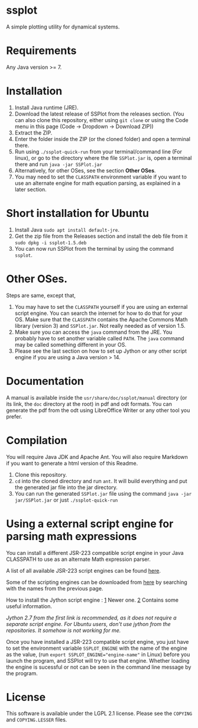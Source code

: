 # ssplot
A simple plotting utility for dynamical systems.

# Requirements
Any Java version >= 7.

# Installation
1. Install Java runtime (JRE).
3. Download the latest release of SSPlot from the releases section. (You can also clone this repository, either using `git clone` or using the Code menu in this page (Code -> Dropdown -> Download ZIP))
4. Extract the ZIP.
5. Enter the folder inside the ZIP (or the cloned folder) and open a terminal there.
6. Run using `./ssplot-quick-run` from your terminal/command line (For linux), or go to the directory where the file `SSPlot.jar` is, open a terminal there and run `java -jar SSPlot.jar`
7. Alternatively, for other OSes, see the section __Other OSes__.
8. You may need to set the `CLASSPATH` environment variable if you want to use an alternate engine for math equation parsing, as explained in a later section.

# Short installation for Ubuntu
1. Install Java `sudo apt install default-jre`.
2. Get the zip file from the Releases section and install the deb file from it `sudo dpkg -i ssplot-1.5.deb`
3. You can now run SSPlot from the terminal by using the command `ssplot`.

# Other OSes.
Steps are same, except that,

1. You may have to set the `CLASSPATH` yourself if you are using an external script engine. You can search the internet for how to do that for your OS. Make sure that the `CLASSPATH` contains the Apache Commons Math library (version 3) and `SSPlot.jar`. Not really needed as of version 1.5.
2. Make sure you can access the `java` command from the JRE. You probably have to set another variable called `PATH`. The `java` command may be called something different in your OS.
3. Please see the last section on how to set up Jython or any other script engine if you are using a Java version > 14.

# Documentation
A manual is available inside the `usr/share/doc/ssplot/manual` directory (or its link, the `doc` directory at the root) in pdf and odt formats. You can generate the pdf from the odt using LibreOffice Writer or any other tool you prefer.

# Compilation
You will require Java JDK and Apache Ant. You will also require Markdown if you want to generate a html version of this Readme.

1. Clone this repository.
2. `cd` into the cloned directory and run `ant`. It will build everything and put the generated jar file into the jar directory.
3. You can run the generated `SSPlot.jar` file using the command `java -jar jar/SSPlot.jar` or just `./ssplot-quick-run`

# Using a external script engine for parsing math expressions

You can install a different JSR-223 compatible script engine in your Java CLASSPATH to use as an alternate Math expression parser.

A list of all available JSR-223 script engines can be found [here](https://web.archive.org/web/20070610234337/https://scripting.dev.java.net/).

Some of the scripting engines can be downloaded from [here](https://mvnrepository.com/) by searching with the names from the previous page.

How to install the Jython script engine :
[1](https://wiki.python.org/jython/UserGuide#using-jsr-223) Newer one.
[2](https://jython.readthedocs.io/en/latest/JythonAndJavaIntegration/) Contains some useful information.

_Jython 2.7 from the first link is recommended, as it does not require a separate script engine. For Ubuntu users, don't use jython from the repositories. It somehow is not working for me._

Once you have installed a JSR-223 compatible script engine, you just have to set the environment variable `SSPLOT_ENGINE` with the name of the engine as the value, (run `export SSPLOT_ENGINE="engine-name"` in Linux) before you launch the program, and SSPlot will try to use that engine. Whether loading the engine is sucessful or not can be seen in the command line message by the program.

# License
This software is available under the LGPL 2.1 license. Please see the `COPYING` and `COPYING.LESSER` files.
